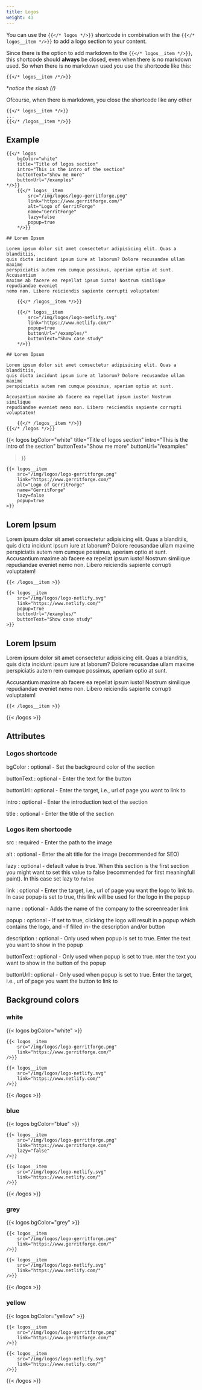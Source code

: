 ```yaml
---
title: Logos
weight: 41
---
```


You can use the `{{</* logos */>}}` shortcode in combination with the `{{</* logos__item */>}}` to add a logo section to your content.

Since there is the option to add markdown to the `{{</* logos__item */>}}`, this shortcode should **always** be closed, even when there is no markdown used. So when there is no markdown used you use the shortcode like this:

```
{{</* logos__item /*/>}}
```
**notice the slash (/)*

Ofcourse, when there is markdown, you close the shortcode like any other

```
{{</* logos__item */>}}
...
{{</* /logos__item */>}}

```

## Example

```
{{</* logos
    bgColor="white"
    title="Title of logos section"
    intro="This is the intro of the section"
    buttonText="Show me more"
    buttonUrl="/examples"
*/>}}
    {{</* logos__item
        src="/img/logos/logo-gerritforge.png"
        link="https://www.gerritforge.com/"
        alt="Logo of GerritForge"
        name="GerritForge"
        lazy=false
        popup=true
    */>}}

## Lorem Ipsum

Lorem ipsum dolor sit amet consectetur adipisicing elit. Quas a blanditiis,
quis dicta incidunt ipsum iure at laborum? Dolore recusandae ullam maxime
perspiciatis autem rem cumque possimus, aperiam optio at sunt. Accusantium
maxime ab facere ea repellat ipsum iusto! Nostrum similique repudiandae eveniet
nemo non. Libero reiciendis sapiente corrupti voluptatem!

    {{</* /logos__item */>}}

    {{</* logos__item
        src="/img/logos/logo-netlify.svg"
        link="https://www.netlify.com/"
        popup=true
        buttonUrl="/examples/"
        buttonText="Show case study"
    */>}}

## Lorem Ipsum

Lorem ipsum dolor sit amet consectetur adipisicing elit. Quas a blanditiis,
quis dicta incidunt ipsum iure at laborum? Dolore recusandae ullam maxime
perspiciatis autem rem cumque possimus, aperiam optio at sunt.

Accusantium maxime ab facere ea repellat ipsum iusto! Nostrum similique
repudiandae eveniet nemo non. Libero reiciendis sapiente corrupti voluptatem!

    {{</* /logos__item */>}}
{{</* /logos */>}}
```

{{< logos
    bgColor="white"
    title="Title of logos section"
    intro="This is the intro of the section"
    buttonText="Show me more"
    buttonUrl="/examples"
>}}

    {{< logos__item
        src="/img/logos/logo-gerritforge.png"
        link="https://www.gerritforge.com/"
        alt="Logo of GerritForge"
        name="GerritForge"
        lazy=false
        popup=true
    >}}

## Lorem Ipsum

Lorem ipsum dolor sit amet consectetur adipisicing elit. Quas a blanditiis, quis dicta incidunt ipsum iure at laborum? Dolore recusandae ullam maxime perspiciatis autem rem cumque possimus, aperiam optio at sunt. Accusantium maxime ab facere ea repellat ipsum iusto! Nostrum similique repudiandae eveniet nemo non. Libero reiciendis sapiente corrupti voluptatem!

    {{< /logos__item >}}

    {{< logos__item
        src="/img/logos/logo-netlify.svg"
        link="https://www.netlify.com/"
        popup=true
        buttonUrl="/examples/"
        buttonText="Show case study"
    >}}

## Lorem Ipsum

Lorem ipsum dolor sit amet consectetur adipisicing elit. Quas a blanditiis, quis dicta incidunt ipsum iure at laborum? Dolore recusandae ullam maxime perspiciatis autem rem cumque possimus, aperiam optio at sunt.

Accusantium maxime ab facere ea repellat ipsum iusto! Nostrum similique repudiandae eveniet nemo non. Libero reiciendis sapiente corrupti voluptatem!

    {{< /logos__item >}}
{{< /logos >}}

## Attributes

### Logos shortcode

bgColor
: optional - Set the background color of the section

buttonText
: optional - Enter the text for the button

buttonUrl
: optional - Enter the target, i.e., url of page you want to link to

intro
: optional - Enter the introduction text of the section

title
: optional - Enter the title of the section

### Logos item shortcode

src
: required - Enter the path to the image

alt
: optional - Enter the alt title for the image (recommended for SEO)

lazy
: optional - default value is true. When this section is the first section you might want to set this value to false (recommended for first meaningfull paint). In this case set lazy to `false`

link
: optional - Enter the target, i.e., url of page you want the logo to link to. In case popup is set to true, this link will be used for the logo in the popup

name
: optional - Adds the name of the company to the screenreader link

popup
: optional - If set to true, clicking the logo will result in a popup which contains the logo, and -if filled in- the description and/or button

description
: optional - Only used when popup is set to true. Enter the text you want to show in the popup

buttonText
: optional - Only used when popup is set to true. nter the text you want to show in the button of the popup

buttonUrl
: optional - Only used when popup is set to true. Enter the target, i.e., url of page you want the button to link to

## Background colors

### white

{{< logos bgColor="white" >}}

    {{< logos__item
        src="/img/logos/logo-gerritforge.png"
        link="https://www.gerritforge.com/"
    />}}

    {{< logos__item
        src="/img/logos/logo-netlify.svg"
        link="https://www.netlify.com/"
    />}}

{{< /logos >}}

### blue

{{< logos bgColor="blue" >}}

    {{< logos__item
        src="/img/logos/logo-gerritforge.png"
        link="https://www.gerritforge.com/"
        lazy="false"
    />}}

    {{< logos__item
        src="/img/logos/logo-netlify.svg"
        link="https://www.netlify.com/"
    />}}

{{< /logos >}}

### grey

{{< logos bgColor="grey" >}}

    {{< logos__item
        src="/img/logos/logo-gerritforge.png"
        link="https://www.gerritforge.com/"
    />}}

    {{< logos__item
        src="/img/logos/logo-netlify.svg"
        link="https://www.netlify.com/"
    />}}

{{< /logos >}}

### yellow

{{< logos bgColor="yellow" >}}

    {{< logos__item
        src="/img/logos/logo-gerritforge.png"
        link="https://www.gerritforge.com/"
    />}}

    {{< logos__item
        src="/img/logos/logo-netlify.svg"
        link="https://www.netlify.com/"
    />}}

{{< /logos >}}

